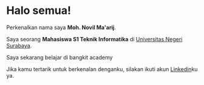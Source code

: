 # Halo semua! 

Perkenalkan nama saya **Moh. Novil Ma'arij**.<br>

Saya seorang **Mahasiswa S1 Teknik Informatika** di [Universitas Negeri Surabaya](https://www.unesa.ac.id/).<br>

Saya sekarang belajar di bangkit academy <br>

Jika kamu tertarik untuk berkenalan denganku, silakan ikuti akun [Linkedin](https://www.linkedin.com/in/moh-novil-ma-arij-083232311/)ku ya.
